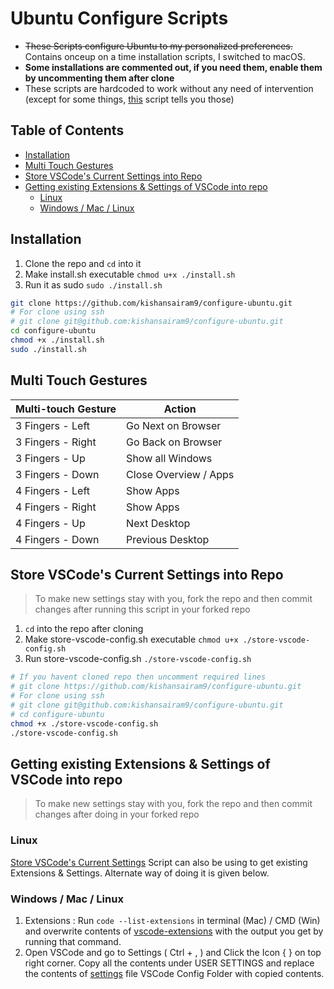 # Ubuntu Configure Scripts <!-- omit in toc -->

- ~~These Scripts configure Ubuntu to my personalized preferences.~~ Contains onceup on a time installation scripts, I switched to macOS.
- **Some installations are commented out, if you need them, enable them by uncommenting them after clone**
- These scripts are hardcoded to work without any need of intervention (except for some things, [this](./scripts/to-be-done.sh) script tells you those)

## Table of Contents <!-- omit in toc -->

- [Installation](#installation)
- [Multi Touch Gestures](#multi-touch-gestures)
- [Store VSCode's Current Settings into Repo](#store-vscodes-current-settings-into-repo)
- [Getting existing Extensions & Settings of VSCode into repo](#getting-existing-extensions--settings-of-vscode-into-repo)
  - [Linux](#linux)
  - [Windows / Mac / Linux](#windows--mac--linux)
## Installation

1. Clone the repo and `cd` into it
2. Make install.sh executable `chmod u+x ./install.sh`
3. Run it as sudo `sudo ./install.sh`

```bash
git clone https://github.com/kishansairam9/configure-ubuntu.git
# For clone using ssh
# git clone git@github.com:kishansairam9/configure-ubuntu.git
cd configure-ubuntu
chmod +x ./install.sh
sudo ./install.sh
```

## Multi Touch Gestures

| Multi-touch Gesture | Action |
| --- | --- |
| 3 Fingers - Left | Go Next on Browser |
| 3 Fingers - Right | Go Back on Browser |
| 3 Fingers - Up | Show all Windows|
| 3 Fingers - Down | Close Overview / Apps |
| 4 Fingers - Left | Show Apps |
| 4 Fingers - Right | Show Apps |
| 4 Fingers - Up | Next Desktop|
| 4 Fingers - Down | Previous Desktop| 

## Store VSCode's Current Settings into Repo

> To make new settings stay with you, fork the repo and then commit changes after running this script in your forked repo

1. `cd` into the repo after cloning
2. Make store-vscode-config.sh executable `chmod u+x ./store-vscode-config.sh`
3. Run store-vscode-config.sh `./store-vscode-config.sh`

```bash
# If you havent cloned repo then uncomment required lines
# git clone https://github.com/kishansairam9/configure-ubuntu.git
# For clone using ssh
# git clone git@github.com:kishansairam9/configure-ubuntu.git
# cd configure-ubuntu
chmod +x ./store-vscode-config.sh
./store-vscode-config.sh
```

## Getting existing Extensions & Settings of VSCode into repo

> To make new settings stay with you, fork the repo and then commit changes after doing  in your forked repo

### Linux

[Store VSCode's Current Settings](#store-vscodes-current-settings-into-repo) Script can also be using to get existing Extensions & Settings. Alternate way of doing it is given below.

### Windows / Mac / Linux

1. Extensions : Run `code --list-extensions` in terminal (Mac) / CMD (Win) and overwrite contents of [vscode-extensions](./VSCode-Config/vscode-extensions.txt) with the output you get by running that command.
2. Open VSCode and go to Settings ( Ctrl + , ) and Click the Icon { } on top right corner. Copy all the contents under USER SETTINGS and replace the contents of [settings](./VSCode-Config/settings.json) file VSCode Config Folder with copied contents.
